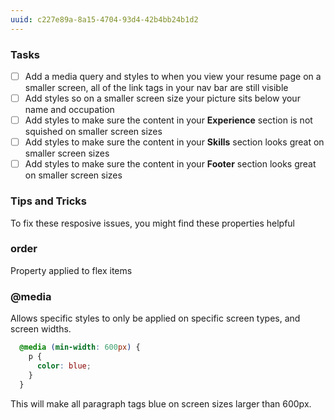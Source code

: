 ```yaml
---
uuid: c227e89a-8a15-4704-93d4-42b4bb24b1d2
---
```


<!-- Start by finding pain points in the site when you resize -->


### Tasks

- [ ] Add a media query and styles to when you view your resume page on a smaller screen, all of the link tags in your nav bar are still visible
- [ ] Add styles so on a smaller screen size your picture sits below your name and occupation
- [ ] Add styles to make sure the content in your **Experience** section is not squished on smaller screen sizes
- [ ] Add styles to make sure the content in your **Skills** section looks great on smaller screen sizes
- [ ] Add styles to make sure the content in your **Footer** section looks great on smaller screen sizes

### Tips and Tricks

To fix these resposive issues, you might find these properties helpful

### order
Property applied to flex items

### @media
  Allows specific styles to only be applied on specific screen types, and screen widths.

```css
  @media (min-width: 600px) {
    p {
      color: blue;
    }
  }
```
This will make all paragraph tags blue on screen sizes larger than 600px.

